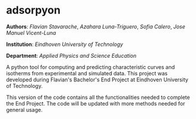 # adsorpyon

**Authors**: _Flavian Stavarache_, _Azahara Luna-Triguero_, _Sofia Calero_, _Jose Manuel Vicent-Luna_

**Institution**: _Eindhoven University of Technology_

**Department**: _Applied Physics and Science Education_


A python tool for computing and predicting characteristic curves and isotherms from experimental and simulated data.
This project was developed during Flavian's Bachelor's End Project at Eindhoven University of Technology. 

This version of the code contains all the functionalities needed to complete the End Project. The code will be updated
with more methods needed for general usage.

